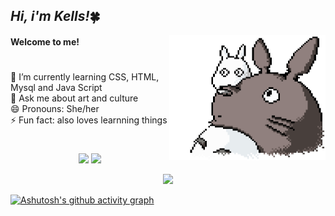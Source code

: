 ## <i>Hi, i'm Kells!</i>🍀
<dl> 
  <dd> 
      <dl> 
          <dd> 
            <img align="right" height="200" width="250" src="https://github.com/Kells-Jessie/Kells-Jessie/blob/main/Pixelro.gif">
        </dd>
      </dl>
  </dd> 
</dl>

#### Welcome to me! 

#
🌱 I’m currently learning CSS, HTML, Mysql and Java Script<br>
💬 Ask me about art and culture<br>
😄 Pronouns: She/her <br>
⚡ Fun fact: also loves learnning things<br>

#

<div align="center">
  <a href="http://www.github.com/Kells-Jessie"><img width="60%" src="https://github-readme-stats.vercel.app/api?username=Kells-Jessie&hide=&count_private=true&bg_color=0D1117&theme=gotham&hide_border=true&show_icons=true"/></a>
  <a href="http://www.github.com/Kells-Jessie"><img width="38.25%" src="https://github-readme-stats.vercel.app/api/top-langs/?username=Kells-Jessie&langs_count=10&count_private=true&layout=compact&theme=gotham&hide_border=true&bg_color=0D1117"/></a>
</div>
<!-- <img src="" width="100%"> -->
<p align="center">
  <img src="https://github-profile-trophy.vercel.app/?username=Kells-Jessie&theme=dracula&row=2&no-bg=true&column=3&margin-w=15&margin-h=15&no-frame=true" />
</p>

[![Ashutosh's github activity graph](https://github-readme-activity-graph.vercel.app/graph?username=Kells-Jessie&bg_color=00000&color=7CCD7C&line=9AFF9A&point=7CCD7C&area=true&hide_border=true)](https://github.com/ashutosh00710/github-readme-activity-graph)
           



